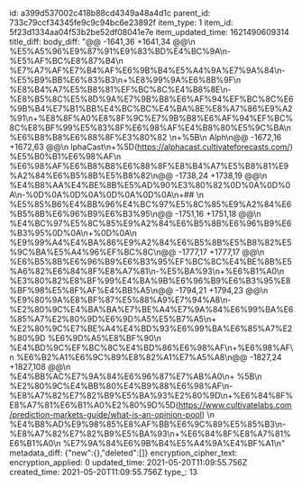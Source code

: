 id: a399d537002c418b88cd4349a48a4d1c
parent_id: 733c79ccf34345fe9c9c94bc6e23892f
item_type: 1
item_id: 5f23d1334aa04f53b2be52df08041e7e
item_updated_time: 1621490609314
title_diff: 
body_diff: "@@ -1641,36 +1641,34 @@\\n %E5%A5%96%E9%87%91%E9%83%BD%E4%BC%9A\\n-%E5%AF%BC%E8%87%B4\\n %E7%A7%AF%E7%B4%AF%E6%9B%B4%E5%A4%9A%E7%9A%84\\n-%E5%B9%BB%E6%83%B3\\n+%E8%99%9A%E6%8B%9F\\n %E8%B4%A7%E5%B8%81%EF%BC%8C%E4%B8%8E\\n-%E8%B5%8C%E5%8D%9A%E7%9B%B8%E6%AF%94%EF%BC%8C%E6%9B%B4%E7%B1%BB%E4%BC%BC%E4%BA%8E%E8%A7%86%E9%A2%91\\n+%E8%8F%A0%E8%8F%9C%E7%9B%B8%E6%AF%94%EF%BC%8C%E8%BF%99%E5%83%8F%E6%98%AF%E4%B8%80%E5%9C%BA\\n %E6%B8%B8%E6%88%8F%E3%80%82 \\n+%5B\\n Alph\\n@@ -1672,16 +1672,63 @@\\n lphaCast\\n+%5D(https://alphacast.cultivateforecasts.com/) %E5%B0%B1%E6%98%AF\\n %E6%98%AF%E6%B8%B8%E6%88%8F%E8%B4%A7%E5%B8%81%E9%A2%84%E6%B5%8B%E5%B8%82\\n@@ -1738,24 +1738,19 @@\\n %E4%B8%AA%E4%BE%8B%E5%AD%90%E3%80%82%0D%0A%0D%0A\\n-%0D%0A%0D%0A%0D%0A%0D%0A\\n+## \\n %E5%85%B6%E4%BB%96%E4%BC%97%E5%8C%85%E9%A2%84%E6%B5%8B%E6%96%B9%E6%B3%95\\n@@ -1751,16 +1751,18 @@\\n %E4%BC%97%E5%8C%85%E9%A2%84%E6%B5%8B%E6%96%B9%E6%B3%95%0D%0A\\n+%0D%0A\\n %E9%99%A4%E4%BA%86%E9%A2%84%E6%B5%8B%E5%B8%82%E5%9C%BA%E5%A4%96%EF%BC%8C\\n@@ -1777,17 +1777,17 @@\\n %E6%B5%8B%E6%96%B9%E6%B3%95%EF%BC%8C%E4%BE%8B%E5%A6%82%E6%84%8F%E8%A7%81\\n-%E5%BA%93\\n+%E6%B1%A0\\n %E3%80%82%E8%BF%99%E4%BA%9B%E6%96%B9%E6%B3%95%E8%BF%98%E5%8F%AF%E4%BB%A5\\n@@ -1794,21 +1794,23 @@\\n %E9%80%9A%E8%BF%87%E5%88%A9%E7%94%A8\\n-%E2%80%9C%E4%BA%BA%E7%BE%A4%E7%9A%84%E6%99%BA%E6%85%A7%E2%80%9D%E6%9D%A5%E5%B7%A5\\n+ %E2%80%9C%E7%BE%A4%E4%BD%93%E6%99%BA%E6%85%A7%E2%80%9D %E6%9D%A5%E8%BF%90\\n %E4%BD%9C%EF%BC%8C%E4%BD%86%E6%98%AF\\n+%E6%98%AF\\n %E6%B2%A1%E6%9C%89%E8%82%A1%E7%A5%A8\\n@@ -1827,24 +1827,108 @@\\n %E4%BB%AC%E7%9A%84%E6%96%87%E7%AB%A0\\n+ %5B\\n %E2%80%9C%E4%BB%80%E4%B9%88%E6%98%AF\\n-%E8%A7%82%E7%82%B9%E5%BA%93%E2%80%9D\\n+%E6%84%8F%E8%A7%81%E6%B1%A0%E2%80%9D%5D(https://www.cultivatelabs.com/prediction-markets-guide/what-is-an-opinion-pool) \\n %E4%B8%AD%E9%98%85%E8%AF%BB%E6%9C%89%E5%85%B3\\n-%E8%A7%82%E7%82%B9%E5%BA%93\\n+%E6%84%8F%E8%A7%81%E6%B1%A0\\n %E7%9A%84%E6%9B%B4%E5%A4%9A%E4%BF%A1\\n"
metadata_diff: {"new":{},"deleted":[]}
encryption_cipher_text: 
encryption_applied: 0
updated_time: 2021-05-20T11:09:55.756Z
created_time: 2021-05-20T11:09:55.756Z
type_: 13